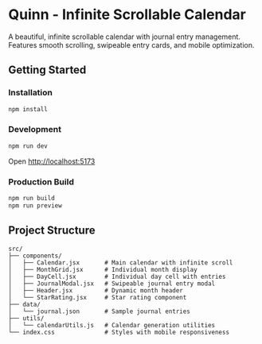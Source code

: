 # Quinn - Infinite Scrollable Calendar

A beautiful, infinite scrollable calendar with journal entry management. Features smooth scrolling, swipeable entry cards, and mobile optimization.

## Getting Started

### Installation
```bash
npm install
```

### Development
```bash
npm run dev
```
Open [http://localhost:5173](http://localhost:5173)

### Production Build
```bash
npm run build
npm run preview
```

## Project Structure

```
src/
├── components/
│   ├── Calendar.jsx       # Main calendar with infinite scroll
│   ├── MonthGrid.jsx      # Individual month display
│   ├── DayCell.jsx        # Individual day cell with entries
│   ├── JournalModal.jsx   # Swipeable journal entry modal
│   ├── Header.jsx         # Dynamic month header
│   └── StarRating.jsx     # Star rating component
├── data/
│   └── journal.json       # Sample journal entries
├── utils/
│   └── calendarUtils.js   # Calendar generation utilities
└── index.css              # Styles with mobile responsiveness

```
